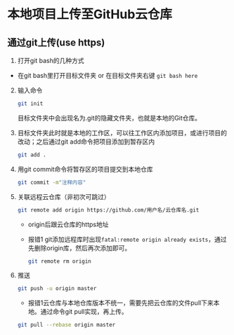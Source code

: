 # 本地项目上传至GitHub云仓库

## 通过git上传(use https)

1. 打开git bash的几种方式
   
* 在git bash里打开目标文件夹 or 在目标文件夹右键 `git bash here`
  
2. 输入命令

   ``` bash
   git init
   ```

   目标文件夹中会出现名为.git的隐藏文件夹，也就是本地的Git仓库。

3. 目标文件夹此时就是本地的工作区，可以往工作区内添加项目，或进行项目的改动；之后通过git add命令把项目添加到暂存区内

   ``` bash
   git add .
   ```

4. 用git commit命令将暂存区的项目提交到本地仓库

   ``` bash
   git commit -m"注释内容"
   ```

5. 关联远程云仓库（非初次可跳过）

   ``` bash
   git remote add origin https://github.com/用户名/云仓库名.git
   ```

   * origin后跟云仓库的https地址

   * 报错1 git添加远程库时出现`fatal:remote origin already exists`，通过先删除origin库，然后再次添加即可。

     ```bash
     git remote rm origin
     ```

     

6. 推送

   ``` bash
   git push -u origin master
   ```
   * 报错1云仓库与本地仓库版本不统一，需要先把云仓库的文件pull下来本地。通过命令git pull实现，再上传。

   ``` bash
   git pull --rebase origin master
   ```

   
